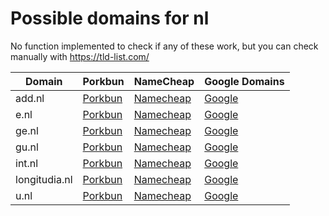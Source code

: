 # Possible domains for nl

No function implemented to check if any of these work, but you can check manually with https://tld-list.com/

| Domain | Porkbun | NameCheap | Google Domains |
|---|---|---|---|
| add.nl | [Porkbun](https://porkbun.com/checkout/search?prb=e814663da1&tlds=&idnLanguage=&search=search&q=add.nl) | [Namecheap](https://www.namecheap.com/domains/registration/results/?domain=add.nl) | [Google](https://domains.google.com/registrar/search?searchTerm=add.nl) |
| e.nl | [Porkbun](https://porkbun.com/checkout/search?prb=e814663da1&tlds=&idnLanguage=&search=search&q=e.nl) | [Namecheap](https://www.namecheap.com/domains/registration/results/?domain=e.nl) | [Google](https://domains.google.com/registrar/search?searchTerm=e.nl) |
| ge.nl | [Porkbun](https://porkbun.com/checkout/search?prb=e814663da1&tlds=&idnLanguage=&search=search&q=ge.nl) | [Namecheap](https://www.namecheap.com/domains/registration/results/?domain=ge.nl) | [Google](https://domains.google.com/registrar/search?searchTerm=ge.nl) |
| gu.nl | [Porkbun](https://porkbun.com/checkout/search?prb=e814663da1&tlds=&idnLanguage=&search=search&q=gu.nl) | [Namecheap](https://www.namecheap.com/domains/registration/results/?domain=gu.nl) | [Google](https://domains.google.com/registrar/search?searchTerm=gu.nl) |
| int.nl | [Porkbun](https://porkbun.com/checkout/search?prb=e814663da1&tlds=&idnLanguage=&search=search&q=int.nl) | [Namecheap](https://www.namecheap.com/domains/registration/results/?domain=int.nl) | [Google](https://domains.google.com/registrar/search?searchTerm=int.nl) |
| longitudia.nl | [Porkbun](https://porkbun.com/checkout/search?prb=e814663da1&tlds=&idnLanguage=&search=search&q=longitudia.nl) | [Namecheap](https://www.namecheap.com/domains/registration/results/?domain=longitudia.nl) | [Google](https://domains.google.com/registrar/search?searchTerm=longitudia.nl) |
| u.nl | [Porkbun](https://porkbun.com/checkout/search?prb=e814663da1&tlds=&idnLanguage=&search=search&q=u.nl) | [Namecheap](https://www.namecheap.com/domains/registration/results/?domain=u.nl) | [Google](https://domains.google.com/registrar/search?searchTerm=u.nl) |
